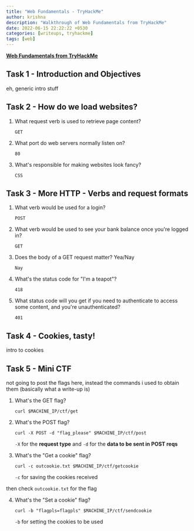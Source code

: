 ```yaml
---
title: "Web Fundamentals - TryHackMe"
author: krishna
description: "Walkthrough of Web Fundamentals from TryHackMe"
date: 2022-06-15 22:22:22 +0530
categories: [writeups, tryhackme]
tags: [web]
---
```


**[Web Fundamentals from TryHackMe](https://tryhackme.com/room/webfundamentals)**

## Task 1 - Introduction and Objectives

eh, generic intro stuff

## Task 2 - How do we load websites?

1. What request verb is used to retrieve page content?

    `GET`

2. What port do web servers normally listen on?

    `80`

3. What's responsible for making websites look fancy?

    `CSS`

## Task 3 - More HTTP - Verbs and request formats

1. What verb would be used for a login?

    `POST`

2. What verb would be used to see your bank balance once you're logged in?

    `GET`

3. Does the body of a GET request matter? Yea/Nay

    `Nay`

4. What's the status code for "I'm a teapot"?

    `418`

5. What status code will you get if you need to authenticate to access some content, and you're unauthenticated?

    `401`

## Task 4 - Cookies, tasty!

intro to cookies

## Task 5 - Mini CTF

not going to post the flags here, instead the commands i used to obtain them (basically what a write-up is)

1. What's the GET flag?

    `curl $MACHINE_IP/ctf/get`

2. What's the POST flag?

    `curl -X POST -d "flag_please" $MACHINE_IP/ctf/post`

    `-X` for the **request type** and `-d` for the **data to be sent in POST reqs**

3. What's the "Get a cookie" flag?

    `curl -c outcookie.txt $MACHINE_IP/ctf/getcookie`

    `-c` for saving the cookies received 

then check `outcookie.txt` for the flag

4. What's the "Set a cookie" flag?

    `curl -b "flagpls=flagpls" $MACHINE_IP/ctf/sendcookie`

    `-b` for setting the cookies to be used
